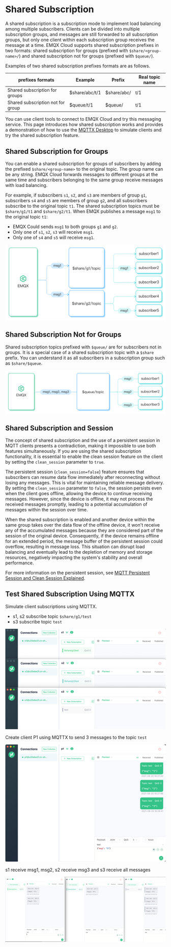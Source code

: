 # Shared Subscription

A shared subscription is a subscription mode to implement load balancing among multiple subscribers. Clients can be divided into multiple subscription groups, and messages are still forwarded to all subscription groups, but only one client within each subscription group receives the message at a time. EMQX Cloud supports shared subscription prefixes in two formats: shared subscription for groups (prefixed with `$share/<group-name>/`) and shared subscription not for groups (prefixed with `$queue/`).

Examples of two shared subscription prefixes formats are as follows.

| prefixes formats                  | Example        | Prefix      | Real topic name |
| --------------------------------- | -------------- | ----------- | --------------- |
| Shared subscription for groups    | $share/abc/t/1 | $share/abc/ | t/1             |
| Shared subscription not for group | $queue/t/1     | $queue/     | t/1             |

You can use client tools to connect to EMQX Cloud and try this messaging service. This page introduces how shared subscription works and provides a demonstration of how to use the [MQTTX Desktop](https://mqttx.app/) to simulate clients and try the shared subscription feature.

## Shared Subscription for Groups

You can enable a shared subscription for groups of subscribers by adding the prefixed `$share/<group-name>` to the original topic. The group name can be any string. EMQX Cloud forwards messages to different groups at the same time and subscribers belonging to the same group receive messages with load balancing.

For example, if subscribers `s1`, `s2`, and `s3` are members of group `g1`, subscribers `s4` and `s5` are members of group `g2`, and all subscribers subscribe to the original topic `t1`. The shared subscription topics must be `$share/g1/t1` and `$share/g2/t1`. When EMQX publishes a message `msg1` to the original topic `t1`:

- EMQX Could sends `msg1` to both groups `g1` and `g2`.
- Only one of `s1`, `s2`, `s3` will receive `msg1`.
- Only one of `s4` and `s5` will receive `msg1`.

<img src="./_assets/shared_subscription_group.png" alt="shared_subscription_group" style="zoom:50%;" />

## Shared Subscription Not for Groups

Shared subscription topics prefixed with `$queue/` are for subscribers not in groups. It is a special case of a shared subscription topic with a `$share` prefix. You can understand it as all subscribers in a subscription group such as `$share/$queue`.

<img src="./_assets/shared_subscription_queue.jpg" alt="shared_subscription_queue" style="zoom:50%;" />



## Shared Subscription and Session

The concept of shared subscription and the use of a persistent session in MQTT clients presents a contradiction, making it impossible to use both features simultaneously. If you are using the shared subscription functionality, it is essential to enable the clean session feature on the client by setting the `clean_session` parameter to `true`.

The persistent session (`clean_session=false`) feature ensures that subscribers can resume data flow immediately after reconnecting without losing any messages. This is vital for maintaining reliable message delivery. By setting the `clean_session` parameter to `false`, the session persists even when the client goes offline, allowing the device to continue receiving messages. However, since the device is offline, it may not process the received messages promptly, leading to a potential accumulation of messages within the session over time.

When the shared subscription is enabled and another device within the same group takes over the data flow of the offline device, it won't receive any of the accumulated messages because they are considered part of the session of the original device. Consequently, if the device remains offline for an extended period, the message buffer of the persistent session could overflow, resulting in message loss. This situation can disrupt load balancing and eventually lead to the depletion of memory and storage resources, negatively impacting the system's stability and overall performance.

For more information on the persistent session, see [MQTT Persistent Session and Clean Session Explained](https://www.emqx.com/en/blog/mqtt-session).

## Test Shared Subscription Using MQTTX

Simulate client subscriptions using MQTTX.

* s1, s2 subscribe topic `$share/g1/test`
* s3 subscribe topic `test`

![shared_subscription_1](./_assets/shared_subscription_1.png)

Create client P1 using MQTTX to send 3 messages to the topic `test`

![shared_subscription_2](./_assets/shared_subscription_2.png)

s1 receive msg1, msg2, s2 receive msg3 and s3 receive all messages

![shared_subscription_3](./_assets/shared_subscription_3.png)
